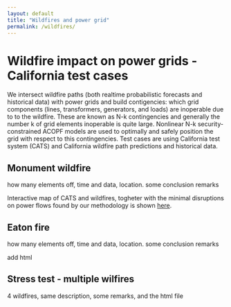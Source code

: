 ```yaml
---
layout: default
title: "Wildfires and power grid"
permalink: /wildfires/
---
```


# Wildfire impact on power grids - California test cases

We intersect wildfire paths (both realtime probabilistic forecasts and historical data) with power grids and build contigencies: which grid  components (lines, transformers, generators, and loads) are inoperable due to to the wildfire. These are known as N-k contingencies and generally the number k of grid elements inoperable is quite large. Nonlinear  N-k security-constrained ACOPF models are used to optimally and safely position the grid with respect to this contingencies. Test cases are using California test system (CATS) and California wildfire path predictions and historical data. 


## Monument wildfire

how many elements off, time and data, location. some conclusion remarks

Interactive map of CATS and wildfires, togheter with the minimal disruptions on power flows found by our methodology is shown <a href="{{ site.baseurl }}/wildfires/monument.html">here</a>.

## Eaton fire

how many elements off, time and data, location. some conclusion remarks

add html

## Stress test - multiple wilfires

4 wildfires, same description, some remarks, and the html file